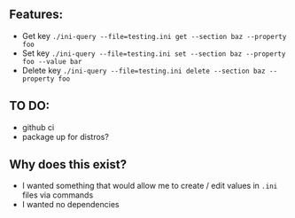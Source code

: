 ## Features:
* Get key `./ini-query --file=testing.ini get --section baz --property foo`
* Set key `./ini-query --file=testing.ini set --section baz --property foo --value bar`
* Delete key `./ini-query --file=testing.ini delete --section baz --property foo`

## TO DO:
* github ci
* package up for distros?

## Why does this exist?
* I wanted something that would allow me to create / edit values in `.ini` files via commands
* I wanted no dependencies